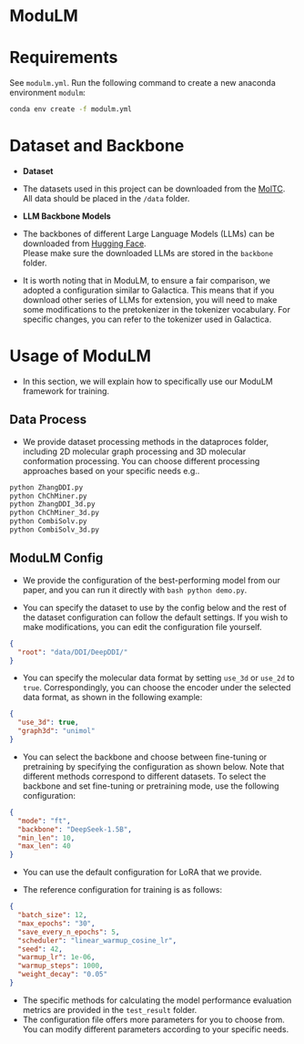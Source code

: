 # ModuLM

# Requirements

See `modulm.yml`. Run the following command to create a new anaconda environment `modulm`: 

```bash
conda env create -f modulm.yml
```

# Dataset and Backbone

* **Dataset**

* The datasets used in this project can be downloaded from the [MolTC](https://github.com/MangoKiller/MolTC/).  
All data should be placed in the `/data` folder.

* **LLM Backbone Models**

* The backbones of different Large Language Models (LLMs) can be downloaded from [Hugging Face](https://huggingface.co/).  
Please make sure the downloaded LLMs are stored in the `backbone` folder.

* It is worth noting that in ModuLM, to ensure a fair comparison, we adopted a configuration similar to Galactica. This means that if you download other series of LLMs for extension, you will need to make some modifications to the pretokenizer in the tokenizer vocabulary. For specific changes, you can refer to the tokenizer used in Galactica.

# Usage of ModuLM
* In this section, we will explain how to specifically use our ModuLM framework for training.

## Data Process

* We provide dataset processing methods in the dataproces folder, including 2D molecular graph processing and 3D molecular conformation processing. You can choose different processing approaches based on your specific needs e.g..

```bash
python ZhangDDI.py
python ChChMiner.py
python ZhangDDI_3d.py
python ChChMiner_3d.py
python CombiSolv.py
python CombiSolv_3d.py
```

## ModuLM Config
* We provide the configuration of the best-performing model from our paper, and you can run it directly with `bash python demo.py`.

* You can specify the dataset to use by the config below and the rest of the dataset configuration can follow the default settings. If you wish to make modifications, you can edit the configuration file yourself.
```json
{
  "root": "data/DDI/DeepDDI/"
}
```

* You can specify the molecular data format by setting `use_3d` or `use_2d` to `true`. Correspondingly, you can choose the encoder under the selected data format, as shown in the following example:

```json
{
  "use_3d": true,
  "graph3d": "unimol"
}
```
* You can select the backbone and choose between fine-tuning or pretraining by specifying the configuration as shown below. Note that different methods correspond to different datasets. To select the backbone and set fine-tuning or pretraining mode, use the following configuration:

```json
{
  "mode": "ft",
  "backbone": "DeepSeek-1.5B",
  "min_len": 10,
  "max_len": 40
}
```

* You can use the default configuration for LoRA that we provide.


* The reference configuration for training is as follows:

```json
{
  "batch_size": 12,
  "max_epochs": "30",
  "save_every_n_epochs": 5,
  "scheduler": "linear_warmup_cosine_lr",
  "seed": 42,
  "warmup_lr": 1e-06,
  "warmup_steps": 1000,
  "weight_decay": "0.05"
}
```

* The specific methods for calculating the model performance evaluation metrics are provided in the `test_result` folder.
* The configuration file offers more parameters for you to choose from. You can modify different parameters according to your specific needs.







